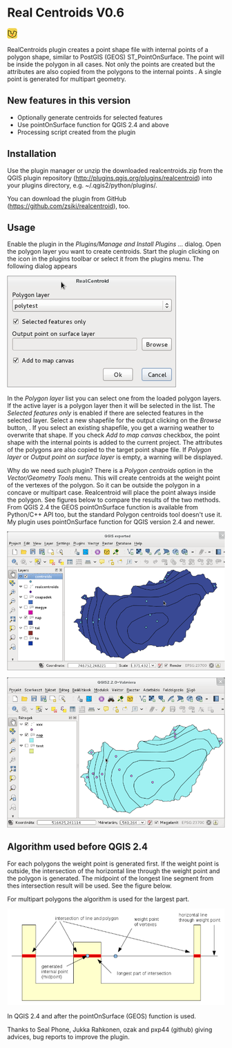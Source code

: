 Real Centroids V0.6
===================
![icon](icon.png)

RealCentroids plugin creates a point shape file with internal points of a polygon shape, similar to PostGIS (GEOS) ST\_PointOnSurface. The point will be inside the polygon in all cases. Not only the points are created but the attributes are also copied from the polygons to the internal points . A single point is generated for multipart geometry.

New features in this version
----------------------------

*   Optionally generate centroids for selected features
*   Use pointOnSurface function for QGIS 2.4 and above
*   Processing script created from the plugin

Installation
------------

Use the plugin manager or unzip the downloaded realcentroids.zip from the QGIS plugin repository (http://plugins.qgis.org/plugins/realcentroid) into your plugins directory, e.g. ~/.qgis2/python/plugins/.

You can download the plugin from GitHub (https://github.com/zsiki/realcentroid), too.

Usage
-----

Enable the plugin in the *Plugins/Manage and Install Plugins ...*
dialog. Open the polygon layer you want to create centroids. Start the plugin
clicking on the icon in the plugins toolbar or select it from the plugins menu.
The following dialog appears

![dialog](help/images/dialog.png "Dialog of the plugin")

In the *Polygon layer*
list you can select one from the loaded polygon layers. If the active layer is
a polygon layer then it will be selected in the list. The
*Selected features only* is enabled if there are selected features in the
selected layer. Select a new shapefile for the output clicking on the
*Browse* button, . If you select an existing shapefile, you get a warning
weather to overwrite that shape. If you check *Add to map canvas* checkbox,
the point shape with the internal points is added to the current project. The
attributes of the polygons are also copied to the target point shape file. If
*Polygon layer* or *Output point on surface layer*
is empty, a warning will be displayed.

Why do we need such plugin? There is a *Polygon centroids*
option in the *Vector/Geometry Tools* menu.
This will create centroids at the weight point of the vertexes of the polygon.
So it can be outside the polygon in a concave or multipart case. Realcentroid
will place the point always inside the polygon. See figures below to compare
the results of the two methods. From QGIS 2.4 the GEOS pointOnSurface function
is available from Python/C++ API too, but the standard Polygon centroids tool
doesn't use it. My plugin uses pointOnSurface function for QGIS version 2.4 and
newer.

![weightpoints](help/images/weightpoint.png "Centroid (weight points) created by Vector/Geometry Tools/Polygon centroids")

![pointonsurface](help/images/pointonsurface.png "Points on surface generated by RealCentroids plugin")

Algorithm used before QGIS 2.4
------------------------------

For each polygons the weight point is generated first. If the weight point is
outside, the intersection of the horizontal line through the weight point and
the polygon is generated. The midpoint of the longest line segment from thes
intersection result will be used. See the figure below.

For multipart polygons the algorithm is used for the largest part.

![algorithm](help/images/algorithm.png "Internal point generation")

In QGIS 2.4 and after the pointOnSurface (GEOS) function is used.

Thanks to Seal Phone, Jukka Rahkonen, ozak and pxp44 (github) giving advices,
bug reports to improve the plugin.
